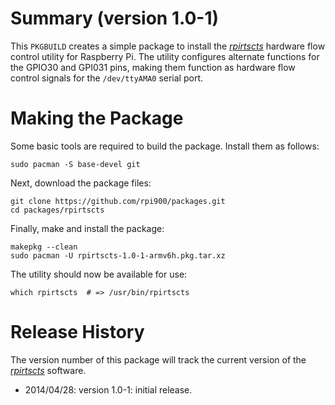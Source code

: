 Summary (version 1.0-1)
=========================

This `PKGBUILD` creates a simple package to install the [*rpirtscts*](https://github.com/mholling/rpirtscts) hardware flow control utility for Raspberry Pi. The utility configures alternate functions for the GPIO30 and GPI031 pins, making them function as hardware flow control signals for the `/dev/ttyAMA0` serial port.

Making the Package
==================

Some basic tools are required to build the package. Install them as follows:

    sudo pacman -S base-devel git

Next, download the package files:

    git clone https://github.com/rpi900/packages.git
    cd packages/rpirtscts

Finally, make and install the package:

    makepkg --clean
    sudo pacman -U rpirtscts-1.0-1-armv6h.pkg.tar.xz

The utility should now be available for use:

    which rpirtscts  # => /usr/bin/rpirtscts

Release History
===============

The version number of this package will track the current version of the [*rpirtscts*](https://github.com/mholling/rpirtscts) software.

* 2014/04/28: version 1.0-1: initial release.
